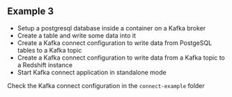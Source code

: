 ## Example 3
* Setup a postgresql database inside a container on a Kafka broker
* Create a table and write some data into it
* Create a Kafka connect configuration to write data from PostgeSQL tables to a Kafka topic
* Create a Kafka connect configuration to write data from a Kafka topic to a Redshift instance
* Start Kafka connect application in standalone mode

Check the Kafka connect configuration in the `connect-example` folder
